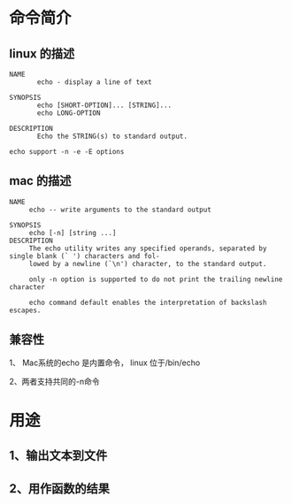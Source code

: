 # 命令简介
## linux 的描述
```
NAME
       echo - display a line of text

SYNOPSIS
       echo [SHORT-OPTION]... [STRING]...
       echo LONG-OPTION

DESCRIPTION
       Echo the STRING(s) to standard output.
       
echo support -n -e -E options
```
## mac 的描述
```
NAME
     echo -- write arguments to the standard output

SYNOPSIS
     echo [-n] [string ...]
DESCRIPTION
     The echo utility writes any specified operands, separated by single blank (` ') characters and fol-
     lowed by a newline (`\n') character, to the standard output.
     
     only -n option is supported to do not print the trailing newline character
     
     echo command default enables the interpretation of backslash escapes. 
```
## 兼容性
1、 Mac系统的echo 是内置命令， linux 位于/bin/echo

2、两者支持共同的-n命令

# 用途
## 1、输出文本到文件

## 2、用作函数的结果

